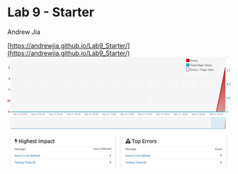 # Lab 9 - Starter

Andrew Jia

[https://andrewjia.github.io/Lab9_Starter/](https://andrewjia.github.io/Lab9_Starter/)
![](./trackjs.png)